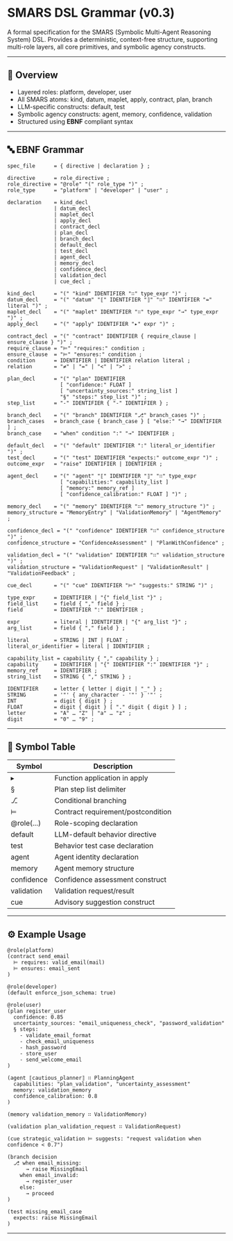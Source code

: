 # SMARS DSL Grammar (v0.3)

A formal specification for the SMARS (Symbolic Multi-Agent Reasoning System) DSL. Provides a deterministic, context-free structure, supporting multi-role layers, all core primitives, and symbolic agency constructs.

---

## 📘 Overview

- Layered roles: platform, developer, user  
- All SMARS atoms: kind, datum, maplet, apply, contract, plan, branch  
- LLM-specific constructs: default, test  
- Symbolic agency constructs: agent, memory, confidence, validation
- Structured using **EBNF** compliant syntax

---

## 🔤 EBNF Grammar

```
spec_file      = { directive | declaration } ;

directive      = role_directive ;
role_directive = "@role" "(" role_type ")" ;
role_type      = "platform" | "developer" | "user" ;

declaration    = kind_decl
               | datum_decl
               | maplet_decl
               | apply_decl
               | contract_decl
               | plan_decl
               | branch_decl
               | default_decl
               | test_decl
               | agent_decl
               | memory_decl
               | confidence_decl
               | validation_decl
               | cue_decl ;

kind_decl      = "(" "kind" IDENTIFIER "∷" type_expr ")" ;
datum_decl     = "(" "datum" "⟦" IDENTIFIER "⟧" "∷" IDENTIFIER "=" literal ")" ;
maplet_decl    = "(" "maplet" IDENTIFIER "∷" type_expr "→" type_expr ")" ;
apply_decl     = "(" "apply" IDENTIFIER "▸" expr ")" ;

contract_decl  = "(" "contract" IDENTIFIER { require_clause | ensure_clause } ")" ;
require_clause = "⊨" "requires:" condition ;
ensure_clause  = "⊨" "ensures:" condition ;
condition      = IDENTIFIER | IDENTIFIER relation literal ;
relation       = "≠" | "=" | "<" | ">" ;

plan_decl      = "(" "plan" IDENTIFIER
                 [ "confidence:" FLOAT ]
                 [ "uncertainty_sources:" string_list ]
                 "§" "steps:" step_list ")" ;
step_list      = "-" IDENTIFIER { "-" IDENTIFIER } ;

branch_decl    = "(" "branch" IDENTIFIER "⎇" branch_cases ")" ;
branch_cases   = branch_case { branch_case } [ "else:" "→" IDENTIFIER ] ;
branch_case    = "when" condition ":" "→" IDENTIFIER ;

default_decl   = "(" "default" IDENTIFIER ":" literal_or_identifier ")" ;
test_decl      = "(" "test" IDENTIFIER "expects:" outcome_expr ")" ;
outcome_expr   = "raise" IDENTIFIER | IDENTIFIER ;

agent_decl     = "(" "agent" "⟦" IDENTIFIER "⟧" "∷" type_expr
                 [ "capabilities:" capability_list ]
                 [ "memory:" memory_ref ]
                 [ "confidence_calibration:" FLOAT ] ")" ;

memory_decl    = "(" "memory" IDENTIFIER "∷" memory_structure ")" ;
memory_structure = "MemoryEntry" | "ValidationMemory" | "AgentMemory" ;

confidence_decl = "(" "confidence" IDENTIFIER "∷" confidence_structure ")" ;
confidence_structure = "ConfidenceAssessment" | "PlanWithConfidence" ;

validation_decl = "(" "validation" IDENTIFIER "∷" validation_structure ")" ;
validation_structure = "ValidationRequest" | "ValidationResult" | "ValidationFeedback" ;

cue_decl       = "(" "cue" IDENTIFIER "⊨" "suggests:" STRING ")" ;

type_expr      = IDENTIFIER | "{" field_list "}" ;
field_list     = field { "," field } ;
field          = IDENTIFIER ":" IDENTIFIER ;

expr           = literal | IDENTIFIER | "{" arg_list "}" ;
arg_list       = field { "," field } ;

literal        = STRING | INT | FLOAT ;
literal_or_identifier = literal | IDENTIFIER ;

capability_list = capability { "," capability } ;
capability     = IDENTIFIER | "{" IDENTIFIER ":" IDENTIFIER "}" ;
memory_ref     = IDENTIFIER ;
string_list    = STRING { "," STRING } ;

IDENTIFIER     = letter { letter | digit | "_" } ;
STRING         = '"' { any_character - '"' } '"' ;
INT            = digit { digit } ;
FLOAT          = digit { digit } [ "." digit { digit } ] ;
letter         = "A" … "Z" | "a" … "z" ;
digit          = "0" … "9" ;
```

---

## 📖 Symbol Table

| Symbol     | Description                     |
|------------|---------------------------------|
| ▸          | Function application in apply   |
| §          | Plan step list delimiter        |
| ⎇          | Conditional branching           |
| ⊨          | Contract requirement/postcondition |
| @role(...) | Role-scoping declaration        |
| default    | LLM-default behavior directive  |
| test       | Behavior test case declaration  |
| agent      | Agent identity declaration      |
| memory     | Agent memory structure          |
| confidence | Confidence assessment construct |
| validation | Validation request/result       |
| cue        | Advisory suggestion construct   |

---

## ⚙️ Example Usage

```
@role(platform)
(contract send_email
  ⊨ requires: valid_email(mail)
  ⊨ ensures: email_sent
)

@role(developer)
(default enforce_json_schema: true)

@role(user)
(plan register_user
  confidence: 0.85
  uncertainty_sources: "email_uniqueness_check", "password_validation"
  § steps:
    - validate_email_format
    - check_email_uniqueness
    - hash_password
    - store_user
    - send_welcome_email
)

(agent ⟦cautious_planner⟧ ∷ PlanningAgent
  capabilities: "plan_validation", "uncertainty_assessment"
  memory: validation_memory
  confidence_calibration: 0.8
)

(memory validation_memory ∷ ValidationMemory)

(validation plan_validation_request ∷ ValidationRequest)

(cue strategic_validation ⊨ suggests: "request validation when confidence < 0.7")

(branch decision
  ⎇ when email_missing:
      → raise MissingEmail
    when email_invalid:
      → register_user
    else:
      → proceed
)

(test missing_email_case
  expects: raise MissingEmail
)
```

---
